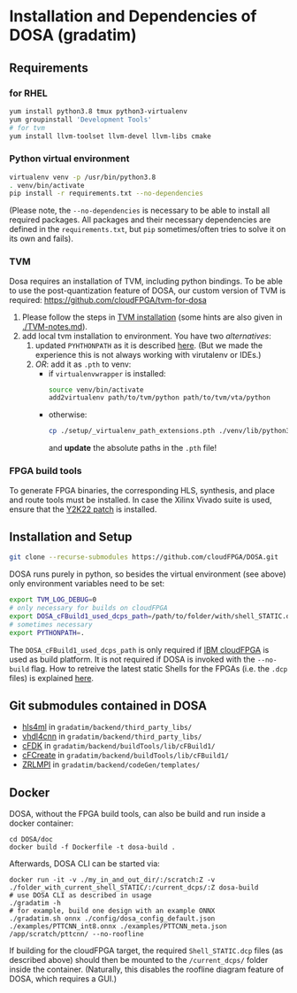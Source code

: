Installation and Dependencies of DOSA (gradatim)
===================================================

Requirements
--------------
### for RHEL 

```bash
yum install python3.8 tmux python3-virtualenv
yum groupinstall 'Development Tools'
# for tvm
yum install llvm-toolset llvm-devel llvm-libs cmake
```

### Python virtual environment
```bash
virtualenv venv -p /usr/bin/python3.8
. venv/bin/activate
pip install -r requirements.txt --no-dependencies
```

(Please note, the `--no-dependencies` is necessary to be able to install all required packages. All packages and their 
necessary dependencies are defined in the `requirements.txt`, but `pip` sometimes/often tries to solve it on its own and fails). 

### TVM

Dosa requires an installation of TVM, including python bindings.
To be able to use the post-quantization feature of DOSA, our custom version of TVM is required: https://github.com/cloudFPGA/tvm-for-dosa

1. Please follow the steps in [TVM installation](https://tvm.apache.org/docs/install/from_source.html#) (some hints are also given in [./TVM-notes.md](./TVM-notes.md)).
2. add local tvm installation to environment. You have two *alternatives*:
   1. updated `PYHTHONPATH` as it is described [here](https://tvm.apache.org/docs/install/from_source.html#tvm-package). (But we made the experience this is not always working with virutalenv or IDEs.)
   2. *OR*: add it as `.pth` to venv:
       - if `virtualenvwrapper` is installed: 
          ```bash
          source venv/bin/activate
          add2virtualenv path/to/tvm/python path/to/tvm/vta/python
          ```
        - otherwise:
          ```bash
          cp ./setup/_virtualenv_path_extensions.pth ./venv/lib/python3.8/site-packages/
          ```
          and **update** the absolute paths in the `.pth` file!

### FPGA build tools 

To generate FPGA binaries, the corresponding HLS, synthesis, and place and route tools must be installed. 
In case the Xilinx Vivado suite is used, ensure that the [Y2K22 patch](https://support.xilinx.com/s/article/76960?language=en_US
) is installed. 

Installation and Setup
------------------------------------

```bash
git clone --recurse-submodules https://github.com/cloudFPGA/DOSA.git
```

DOSA runs purely in python, so besides the virtual environment (see above) only environment variables need to be set:
```bash
export TVM_LOG_DEBUG=0
# only necessary for builds on cloudFPGA
export DOSA_cFBuild1_used_dcps_path=/path/to/folder/with/shell_STATIC.dcp/
# sometimes necessary
export PYTHONPATH=.
```

The `DOSA_cFBuild1_used_dcps_path` is only required if [IBM cloudFPGA](https://github.com/cloudFPGA) is used as build platform. 
It is not required if DOSA is invoked with the `--no-build` flag. 
How to retreive the latest static Shells for the FPGAs (i.e. the `.dcp` files) is explained [here](https://cloudfpga.github.io/Doc/pages/GETTING_STARTED/getting_started.html#id6).

Git submodules contained in DOSA
-------------------------------------

- [hls4ml](https://github.com/cloudFPGA/hls4ml-for-dosa) in `gradatim/backend/third_party_libs/`
- [vhdl4cnn](https://github.com/cloudFPGA/VHDL4CNN) in `gradatim/backend/third_party_libs/`
- [cFDK](https://github.com/cloudFPGA/cFDK) in `gradatim/backend/buildTools/lib/cFBuild1/`
- [cFCreate](https://github.com/cloudFPGA/cFCreate) in `gradatim/backend/buildTools/lib/cFBuild1/`
- [ZRLMPI](https://github.com/cloudFPGA/ZRLMPI) in `gradatim/backend/codeGen/templates/`


Docker
---------------------------------------

DOSA, without the FPGA build tools, can also be build and run inside a docker container:
```commandline
cd DOSA/doc
docker build -f Dockerfile -t dosa-build .
```

Afterwards, DOSA CLI can be started via:
```commandline
docker run -it -v ./my_in_and_out_dir/:/scratch:Z -v ./folder_with_current_shell_STATIC/:/current_dcps/:Z dosa-build
# use DOSA CLI as described in usage
./gradatim -h
# for example, build one design with an example ONNX
./gradatim.sh onnx ./config/dosa_config_default.json ./examples/PTTCNN_int8.onnx ./examples/PTTCNN_meta.json /app/scratch/pttcnn/ --no-roofline
```
If building for the cloudFPGA target, the required `Shell_STATIC.dcp` files (as described above) should then be mounted to the `/current_dcps/` folder inside the container. 
(Naturally, this disables the roofline diagram feature of DOSA, which requires a GUI.)

